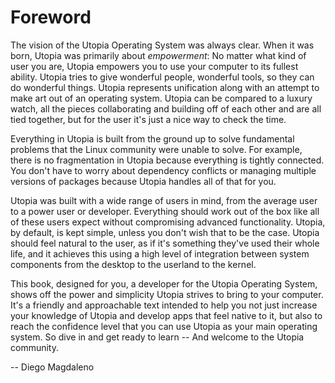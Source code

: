 # Foreword

The vision of the Utopia Operating System was always clear. When it was born, Utopia was primarily about _empowerment_:
No matter what kind of user you are, Utopia empowers you to use your computer to its fullest ability. Utopia tries to give wonderful people, wonderful tools, so they can do wonderful things. Utopia represents unification along with an attempt to make art out of an operating system. Utopia can be compared to a luxury watch, all the pieces collaborating and building off of each other and are all tied together, but for the user it's just a nice way to check the time. 

Everything in Utopia is built from the ground up to solve fundamental problems that the Linux community were unable to solve. For example, there is no fragmentation in Utopia because everything is tightly connected. You don't have to worry about dependency conflicts or managing multiple versions of packages because Utopia handles all of that for you.

Utopia was built with a wide range of users in mind, from the average user to a power user or developer. Everything should work out of the box like all of these users expect without compromising advanced functionality. Utopia, by default, is kept simple, unless you don't wish that to be the case. Utopia should feel natural to the user, as if it's something they've used their whole life, and it achieves this using a high level of integration between system components from the desktop to the userland to the kernel.
 
This book, designed for you, a developer for the Utopia Operating System, shows off the power and simplicity Utopia strives to bring to your computer. It's a friendly and approachable text intended to help you not just increase your knowledge of Utopia and develop apps that feel native to it, but also to reach the confidence level that you can use Utopia as your main operating system. So dive in and get ready to learn -- And welcome to the Utopia community.

-- Diego Magdaleno